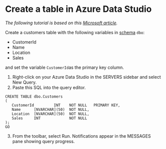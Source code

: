 # Create a table in Azure Data Studio

*The following tutorial is based on this [Microsoft article](https://docs.microsoft.com/de-de/sql/azure-data-studio/quickstart-sql-database?view=sql-server-2017).*

Create a customers table with the following variables in [schema](https://docs.microsoft.com/de-de/dotnet/framework/data/adonet/sql/ownership-and-user-schema-separation-in-sql-server) `dbo`: 

- CustomerId 
- Name
- Location
- Sales

and set the variable `CustomerId`as the primary key column.

1) Right-click on your Azure Data Studio in the SERVERS sidebar and select New Query.
2) Paste this SQL into the query editor.

```{sql}
CREATE TABLE dbo.Customers
(
   CustomerId         INT    NOT NULL   PRIMARY KEY,
   Name      [NVARCHAR](50)  NOT NULL,
   Location  [NVARCHAR](50)  NOT NULL,
   Sales     INT             NOT NULL
);
GO
```

3) From the toolbar, select Run. Notifications appear in the MESSAGES pane showing query progress.
